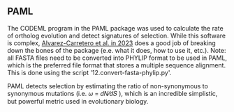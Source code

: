 ##  PAML ##

The CODEML program in the PAML package was used to calculate the rate of ortholog evolution and detect signatures of selection. While this software is complex, [Alvarez-Carretero et al. in 2023](https://academic.oup.com/mbe/article/40/4/msad041/7140562) does a good job of breaking down the bones of the package (e.e. what it does, how to use it, etc.).
Note: all FASTA files need to be converted into PHYLIP format to be used in PAML, which is the preferred file format that stores a multiple sequence alignment. This is done using the script '12.convert-fasta-phylip.py'.

PAML detects selection by estimating the ratio of non-synonymous to synonymous mutations (i.e. 𝜔 = 𝑑𝑁⁄𝑑𝑆 ), which is an incredible simplistic, but powerful metric used in evolutionary biology.
